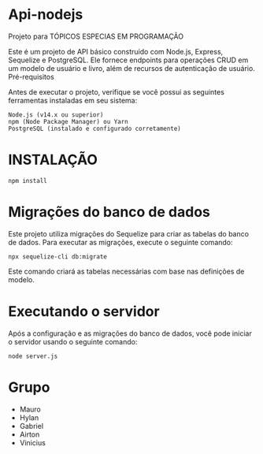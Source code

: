 # Api-nodejs
Projeto para TÓPICOS ESPECIAS EM PROGRAMAÇÃO

Este é um projeto de API básico construído com Node.js, Express, Sequelize e PostgreSQL. Ele fornece endpoints para operações CRUD em um modelo de usuário e livro, além de recursos de autenticação de usuário.
Pré-requisitos

Antes de executar o projeto, verifique se você possui as seguintes ferramentas instaladas em seu sistema:

    Node.js (v14.x ou superior)
    npm (Node Package Manager) ou Yarn
    PostgreSQL (instalado e configurado corretamente)

# INSTALAÇÃO
    npm install

# Migrações do banco de dados

Este projeto utiliza migrações do Sequelize para criar as tabelas do banco de dados. Para executar as migrações, execute o seguinte comando:

    npx sequelize-cli db:migrate

Este comando criará as tabelas necessárias com base nas definições de modelo.

# Executando o servidor

Após a configuração e as migrações do banco de dados, você pode iniciar o servidor usando o seguinte comando:

    node server.js
    
# Grupo
- Mauro
- Hylan
- Gabriel
- Airton
- Vinicius
